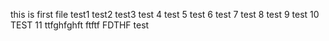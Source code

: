 this is first file
test1
test2
test3
test 4
test 5
test 6
test 7
test 8
test 9
test 10
TEST 11
ttfghfghft
ftftf
FDTHF
test
